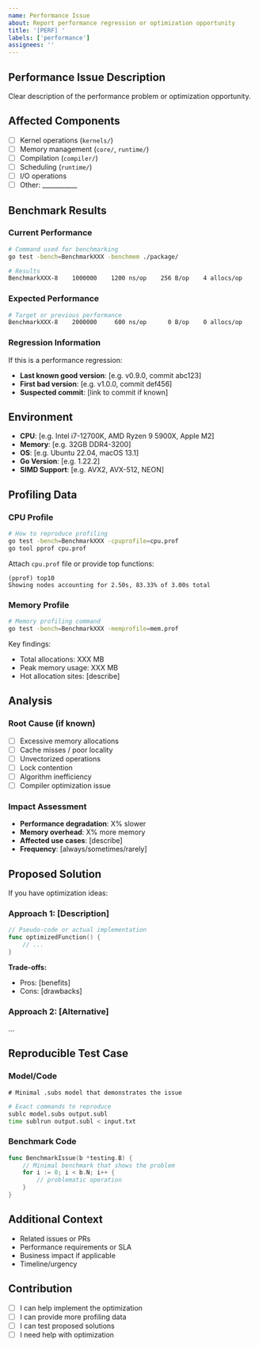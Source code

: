 ```yaml
---
name: Performance Issue
about: Report performance regression or optimization opportunity
title: '[PERF] '
labels: ['performance']
assignees: ''
---
```


## Performance Issue Description

Clear description of the performance problem or optimization opportunity.

## Affected Components

- [ ] Kernel operations (`kernels/`)
- [ ] Memory management (`core/`, `runtime/`)
- [ ] Compilation (`compiler/`)
- [ ] Scheduling (`runtime/`)
- [ ] I/O operations
- [ ] Other: ___________

## Benchmark Results

### Current Performance

```bash
# Command used for benchmarking
go test -bench=BenchmarkXXX -benchmem ./package/

# Results
BenchmarkXXX-8    1000000    1200 ns/op    256 B/op    4 allocs/op
```

### Expected Performance

```bash
# Target or previous performance
BenchmarkXXX-8    2000000     600 ns/op      0 B/op    0 allocs/op
```

### Regression Information

If this is a performance regression:

- **Last known good version**: [e.g. v0.9.0, commit abc123]
- **First bad version**: [e.g. v1.0.0, commit def456]
- **Suspected commit**: [link to commit if known]

## Environment

- **CPU**: [e.g. Intel i7-12700K, AMD Ryzen 9 5900X, Apple M2]
- **Memory**: [e.g. 32GB DDR4-3200]
- **OS**: [e.g. Ubuntu 22.04, macOS 13.1]
- **Go Version**: [e.g. 1.22.2]
- **SIMD Support**: [e.g. AVX2, AVX-512, NEON]

## Profiling Data

### CPU Profile

```bash
# How to reproduce profiling
go test -bench=BenchmarkXXX -cpuprofile=cpu.prof
go tool pprof cpu.prof
```

Attach `cpu.prof` file or provide top functions:

```
(pprof) top10
Showing nodes accounting for 2.50s, 83.33% of 3.00s total
```

### Memory Profile

```bash
# Memory profiling command
go test -bench=BenchmarkXXX -memprofile=mem.prof
```

Key findings:

- Total allocations: XXX MB
- Peak memory usage: XXX MB
- Hot allocation sites: [describe]

## Analysis

### Root Cause (if known)

- [ ] Excessive memory allocations
- [ ] Cache misses / poor locality
- [ ] Unvectorized operations
- [ ] Lock contention
- [ ] Algorithm inefficiency
- [ ] Compiler optimization issue

### Impact Assessment

- **Performance degradation**: X% slower
- **Memory overhead**: X% more memory
- **Affected use cases**: [describe]
- **Frequency**: [always/sometimes/rarely]

## Proposed Solution

If you have optimization ideas:

### Approach 1: [Description]

```go
// Pseudo-code or actual implementation
func optimizedFunction() {
    // ...
}
```

**Trade-offs:**

- Pros: [benefits]
- Cons: [drawbacks]

### Approach 2: [Alternative]

...

## Reproducible Test Case

### Model/Code

```subs
# Minimal .subs model that demonstrates the issue
```

```bash
# Exact commands to reproduce
sublc model.subs output.subl
time sublrun output.subl < input.txt
```

### Benchmark Code

```go
func BenchmarkIssue(b *testing.B) {
    // Minimal benchmark that shows the problem
    for i := 0; i < b.N; i++ {
        // problematic operation
    }
}
```

## Additional Context

- Related issues or PRs
- Performance requirements or SLA
- Business impact if applicable
- Timeline/urgency

## Contribution

- [ ] I can help implement the optimization
- [ ] I can provide more profiling data
- [ ] I can test proposed solutions
- [ ] I need help with optimization
